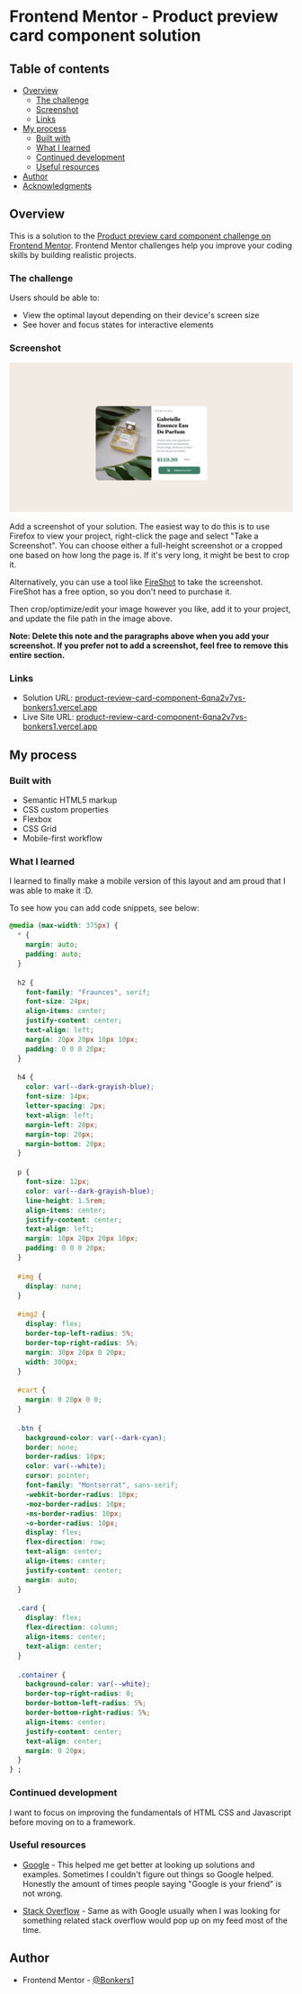 # Frontend Mentor - Product preview card component solution

## Table of contents

- [Overview](#overview)
  - [The challenge](#the-challenge)
  - [Screenshot](#screenshot)
  - [Links](#links)
- [My process](#my-process)
  - [Built with](#built-with)
  - [What I learned](#what-i-learned)
  - [Continued development](#continued-development)
  - [Useful resources](#useful-resources)
- [Author](#author)
- [Acknowledgments](#acknowledgments)

## Overview

This is a solution to the [Product preview card component challenge on Frontend Mentor](https://www.frontendmentor.io/challenges/product-preview-card-component-GO7UmttRfa). Frontend Mentor challenges help you improve your coding skills by building realistic projects.

### The challenge

Users should be able to:

- View the optimal layout depending on their device's screen size
- See hover and focus states for interactive elements

### Screenshot

![](./Screenshot%20from%202023-03-02%2023-12-07.png)

Add a screenshot of your solution. The easiest way to do this is to use Firefox to view your project, right-click the page and select "Take a Screenshot". You can choose either a full-height screenshot or a cropped one based on how long the page is. If it's very long, it might be best to crop it.

Alternatively, you can use a tool like [FireShot](https://getfireshot.com/) to take the screenshot. FireShot has a free option, so you don't need to purchase it.

Then crop/optimize/edit your image however you like, add it to your project, and update the file path in the image above.

**Note: Delete this note and the paragraphs above when you add your screenshot. If you prefer not to add a screenshot, feel free to remove this entire section.**

### Links

- Solution URL: [product-review-card-component-6qna2v7vs-bonkers1.vercel.app](product-review-card-component-6qna2v7vs-bonkers1.vercel.app)
- Live Site URL: [product-review-card-component-6qna2v7vs-bonkers1.vercel.app](product-review-card-component-6qna2v7vs-bonkers1.vercel.app)

## My process

### Built with

- Semantic HTML5 markup
- CSS custom properties
- Flexbox
- CSS Grid
- Mobile-first workflow

### What I learned

I learned to finally make a mobile version of this layout and am proud that I was able to make it :D.

To see how you can add code snippets, see below:

```css
@media (max-width: 375px) {
  * {
    margin: auto;
    padding: auto;
  }

  h2 {
    font-family: "Fraunces", serif;
    font-size: 24px;
    align-items: center;
    justify-content: center;
    text-align: left;
    margin: 20px 20px 10px 10px;
    padding: 0 0 0 20px;
  }

  h4 {
    color: var(--dark-grayish-blue);
    font-size: 14px;
    letter-spacing: 2px;
    text-align: left;
    margin-left: 20px;
    margin-top: 20px;
    margin-bottom: 20px;
  }

  p {
    font-size: 12px;
    color: var(--dark-grayish-blue);
    line-height: 1.5rem;
    align-items: center;
    justify-content: center;
    text-align: left;
    margin: 10px 20px 20px 10px;
    padding: 0 0 0 20px;
  }

  #img {
    display: none;
  }

  #img2 {
    display: flex;
    border-top-left-radius: 5%;
    border-top-right-radius: 5%;
    margin: 30px 20px 0 20px;
    width: 300px;
  }

  #cart {
    margin: 0 20px 0 0;
  }

  .btn {
    background-color: var(--dark-cyan);
    border: none;
    border-radius: 10px;
    color: var(--white);
    cursor: pointer;
    font-family: "Montserrat", sans-serif;
    -webkit-border-radius: 10px;
    -moz-border-radius: 10px;
    -ms-border-radius: 10px;
    -o-border-radius: 10px;
    display: flex;
    flex-direction: row;
    text-align: center;
    align-items: center;
    justify-content: center;
    margin: auto;
  }

  .card {
    display: flex;
    flex-direction: column;
    align-items: center;
    text-align: center;
  }

  .container {
    background-color: var(--white);
    border-top-right-radius: 0;
    border-bottom-left-radius: 5%;
    border-bottom-right-radius: 5%;
    align-items: center;
    justify-content: center;
    text-align: center;
    margin: 0 20px;
  }
} ;
```

### Continued development

I want to focus on improving the fundamentals of HTML CSS and Javascript before moving on to a framework.

### Useful resources

- [Google](https://www.example.com) - This helped me get better at looking up solutions and examples. Sometimes I couldn't figure out things so Google helped. Honestly the amount of times people saying "Google is your friend" is not wrong.

- [Stack Overflow](https://stackoverflow.com/) - Same as with Google usually when I was looking for something related stack overflow would pop up on my feed most of the time.

## Author

- Frontend Mentor - [@Bonkers1](https://www.frontendmentor.io/profile/Bonkers1)
